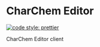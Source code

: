 # CharChem Editor
[![code style: prettier](https://img.shields.io/badge/code_style-prettier-ff69b4.svg?style=flat-square)](https://github.com/prettier/prettier)

CharChem Editor client